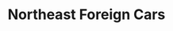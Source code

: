 ---
title: "Northeast Foreign Cars"
url: /white-river-junction/northeast-foreign-cars/
shop: car repair
---